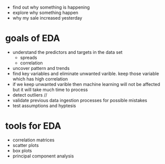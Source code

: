 * find out why something is happening
* explore why something happen
* why my sale increased yesterday

# goals of EDA
* understand the predictors and targets in the data set
    * spreads
    * correlation
* uncover pattern and trends
* find key variables and eliminate unwanted varible. keep those variable which has high correlation
* if we keep unwanted varible then machine learning will not be affected but it will take much time to process
* detect outliers //
* validate previous data ingestion processes for possible mistakes
* test assumptions and hyptesis



# tools for EDA
* correlation matrices
* scatter plots
* box plots
* principal component analysis
